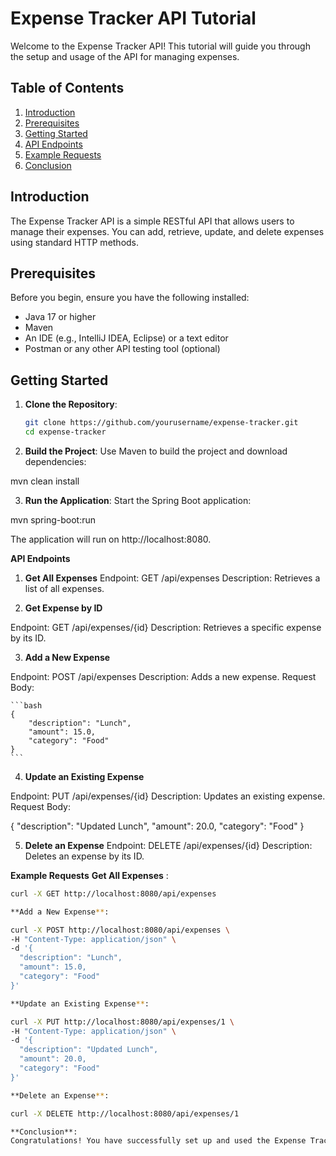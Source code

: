 # Expense Tracker API Tutorial

Welcome to the Expense Tracker API! This tutorial will guide you through the setup and usage of the API for managing expenses.

## Table of Contents

1. [Introduction](#introduction)
2. [Prerequisites](#prerequisites)
3. [Getting Started](#getting-started)
4. [API Endpoints](#api-endpoints)
5. [Example Requests](#example-requests)
6. [Conclusion](#conclusion)

## Introduction

The Expense Tracker API is a simple RESTful API that allows users to manage their expenses. You can add, retrieve, update, and delete expenses using standard HTTP methods.

## Prerequisites

Before you begin, ensure you have the following installed:

- Java 17 or higher
- Maven
- An IDE (e.g., IntelliJ IDEA, Eclipse) or a text editor
- Postman or any other API testing tool (optional)

## Getting Started

1. **Clone the Repository**:

   ```bash
   git clone https://github.com/yourusername/expense-tracker.git
   cd expense-tracker

2. **Build the Project**:
Use Maven to build the project and download dependencies:

mvn clean install

3. **Run the Application**:
Start the Spring Boot application:

mvn spring-boot:run

The application will run on http://localhost:8080.

**API Endpoints**

1. **Get All Expenses**
Endpoint: GET /api/expenses
Description: Retrieves a list of all expenses.

2. **Get Expense by ID**

Endpoint: GET /api/expenses/{id}
Description: Retrieves a specific expense by its ID.

3. **Add a New Expense**

Endpoint: POST /api/expenses
Description: Adds a new expense.
Request Body:
    
    ```bash
    {   
        "description": "Lunch",
        "amount": 15.0,
        "category": "Food"
    }
    ```
4. **Update an Existing Expense**

Endpoint: PUT /api/expenses/{id}
Description: Updates an existing expense.
Request Body:

{
    "description": "Updated Lunch",
    "amount": 20.0,
    "category": "Food"
}

5. **Delete an Expense**
Endpoint: DELETE /api/expenses/{id}
Description: Deletes an expense by its ID.

**Example Requests**
**Get All Expenses** : 

  ```bash
curl -X GET http://localhost:8080/api/expenses

**Add a New Expense**:

curl -X POST http://localhost:8080/api/expenses \
-H "Content-Type: application/json" \
-d '{
    "description": "Lunch",
    "amount": 15.0,
    "category": "Food"
}'

**Update an Existing Expense**:

curl -X PUT http://localhost:8080/api/expenses/1 \
-H "Content-Type: application/json" \
-d '{
    "description": "Updated Lunch",
    "amount": 20.0,
    "category": "Food"
}'

**Delete an Expense**:

curl -X DELETE http://localhost:8080/api/expenses/1

**Conclusion**:
Congratulations! You have successfully set up and used the Expense Tracker API to manage your expenses. For further development, consider exploring additional features or integrating it with a frontend application.
